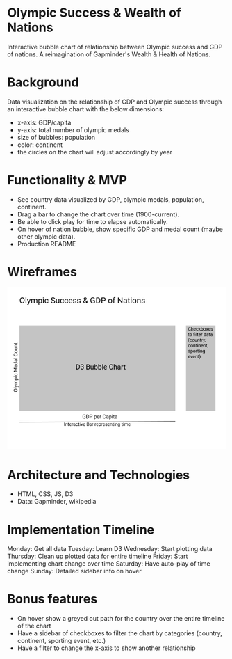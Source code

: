 # Olympic Success & Wealth of Nations

Interactive bubble chart of relationship between Olympic success and GDP of nations. A reimagination of Gapminder's Wealth & Health of Nations.

# Background
Data visualization on the relationship of GDP and Olympic success through an interactive bubble chart with the below dimensions:
* x-axis: GDP/capita
* y-axis: total number of olympic medals
* size of bubbles: population
* color: continent
* the circles on the chart will adjust accordingly by year

# Functionality & MVP
* See country data visualized by GDP, olympic medals, population, continent.
* Drag a bar to change the chart over time (1900-current).
* Be able to click play for time to elapse automatically.
* On hover of nation bubble, show specific GDP and medal count (maybe other olympic data).
* Production README

# Wireframes
![wireframe](wireframe.png)

# Architecture and Technologies
* HTML, CSS, JS, D3
* Data: Gapminder, wikipedia

# Implementation Timeline
Monday: Get all data
Tuesday: Learn D3
Wednesday: Start plotting data
Thursday: Clean up plotted data for entire timeline
Friday: Start implementing chart change over time
Saturday: Have auto-play of time change
Sunday: Detailed sidebar info on hover

# Bonus features
* On hover show a greyed out path for the country over the entire timeline of the chart
* Have a sidebar of checkboxes to filter the chart by categories (country, continent, sporting event, etc.)
* Have a filter to change the x-axis to show another relationship

